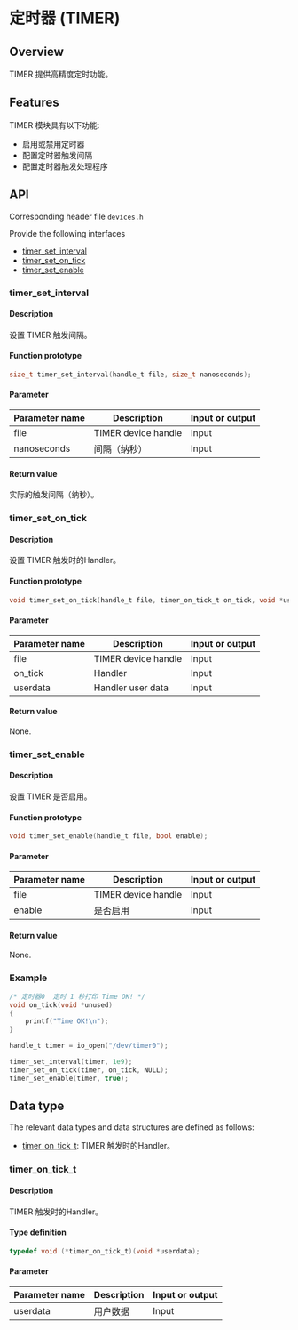 # 定时器 (TIMER)

## Overview

TIMER 提供高精度定时功能。

## Features

TIMER 模块具有以下功能:

- 启用或禁用定时器
- 配置定时器触发间隔
- 配置定时器触发处理程序

## API

Corresponding header file `devices.h`

Provide the following interfaces

- [timer\_set\_interval](#timersetinterval)
- [timer\_set\_on\_tick](#timersetontick)
- [timer\_set\_enable](#timersetenable)

### timer\_set\_interval

#### Description

设置 TIMER 触发间隔。

#### Function prototype

```c
size_t timer_set_interval(handle_t file, size_t nanoseconds);
```

#### Parameter

| Parameter name     |   Description         |  Input or output  |
| ----------- | -------------- | --------- |
| file        | TIMER device handle  | Input      |
| nanoseconds | 间隔（纳秒）    | Input       |

#### Return value

实际的触发间隔（纳秒）。

### timer\_set\_on\_tick

#### Description

设置 TIMER 触发时的Handler。

#### Function prototype

```c
void timer_set_on_tick(handle_t file, timer_on_tick_t on_tick, void *userdata);
```

#### Parameter

| Parameter name    |   Description         |  Input or output  |
| ---------- | -------------- | --------- |
| file       | TIMER device handle  | Input      |
| on_tick    | Handler        | Input      |
| userdata   | Handler user data | Input      |

#### Return value

None.

### timer\_set\_enable

#### Description

设置 TIMER 是否启用。

#### Function prototype

```c
void timer_set_enable(handle_t file, bool enable);
```

#### Parameter

| Parameter name    |   Description         |  Input or output  |
| ---------- | -------------- | --------- |
| file       | TIMER device handle | Input      |
| enable     | 是否启用        | Input      |

#### Return value

None.

### Example

```c
/* 定时器0  定时 1 秒打印 Time OK! */
void on_tick(void *unused)
{
    printf("Time OK!\n");
}

handle_t timer = io_open("/dev/timer0");

timer_set_interval(timer, 1e9);
timer_set_on_tick(timer, on_tick, NULL);
timer_set_enable(timer, true);
```

## Data type

The relevant data types and data structures are defined as follows:

- [timer\_on\_tick\_t](#timerontickt): TIMER 触发时的Handler。

### timer\_on\_tick\_t

#### Description

TIMER 触发时的Handler。

#### Type definition

```c
typedef void (*timer_on_tick_t)(void *userdata);
```

#### Parameter

| Parameter name    |   Description         |  Input or output  |
| ---------- | -------------- | --------- |
| userdata   | 用户数据        | Input      |